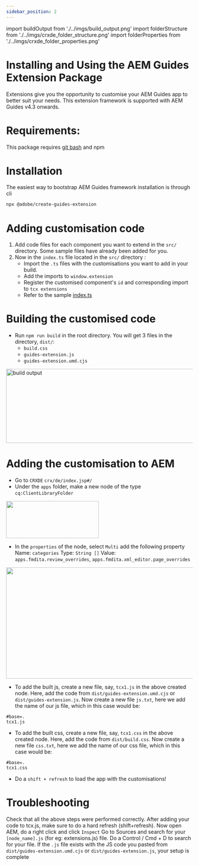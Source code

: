 ```yaml
---
sidebar_position: 2
---
```

import buildOutput from './../imgs/build_output.png'
import folderStructure from './../imgs/crxde_folder_structure.png'
import folderProperties from './../imgs/crxde_folder_properties.png'


# Installing and Using the AEM Guides Extension Package

Extensions give you the opportunity to customise your AEM Guides app to better suit your needs. This extension framework is supported with AEM Guides v4.3 onwards.

# Requirements:
This package requires [git bash](https://github.com/git-guides/install-git) and npm

# Installation

The easiest way to bootstrap AEM Guides framework installation is through cli
```bash
npx @adobe/create-guides-extension
```

# Adding customisation code

1. Add code files for each component you want to extend in the `src/` directory. Some sample files have already been added for you.
2. Now in the `index.ts` file located in the `src/` directory :
    - Import the `.ts` files with the customisations you want to add in your build.
    - Add the imports to `window.extension`
    - Register the customised component's `id` and corresponding import to `tcx extensions`
    - Refer to the sample [index.ts](../../../src/index.ts)

# Building the customised code

- Run `npm run build` in the root directory. You will get 3 files in the directory, `dist/`:
    - `build.css`
    - `guides-extension.js`
    - `guides-extension.umd.cjs`

<img
  src={buildOutput}
  title="Build Output"
  alt="build output"
  width= "650px"
  height="200px"
/>

# Adding the customisation to AEM
- Go to `CRXDE` `crx/de/index.jsp#/`
- Under the `apps` folder, make a new node of the type `cq:ClientLibraryFolder`

<img
  src={folderStructure}
  width= "250px"
  height="100px"
/>

- In the `properties` of the node, select `Multi` add the following property
    Name: `categories`
    Type: `String []`
    Value: `apps.fmdita.review_overrides`, `apps.fmdita.xml_editor.page_overrides`

<img
  src={folderProperties}
  width= "1000px"
  height="300px"
/>

- To add the built js, create a new file, say, `tcx1.js` in the above created node. Here, add the code from `dist/guides-extension.umd.cjs` or `dist/guides-extension.js`. Now create a new file `js.txt`, here we add the name of our js file, which in this case would be:
```t
#base=.
tcx1.js
```
- To add the built css, create a new file, say, `tcx1.css` in the above created node. Here, add the code from `dist/build.css`. Now create a new file `css.txt`, here we add the name of our css file, which in this case would be:
```t
#base=.
tcx1.css
```
- Do a `shift + refresh` to load the app with the customisations!

# Troubleshooting

Check that all the above steps were performed correctly. 
After adding your code to tcx.js, make sure to do a hard refresh (shift+refresh). 
Now open AEM, do a right click and click `Inspect`
Go to Sources and search for your `[node_name].js` (for eg: extensions.js) file. Do a Control / Cmd + D to search for your file. If the `.js` file exists with the JS code you pasted from `dist/guides-extension.umd.cjs` or `dist/guides-extension.js`, your setup is complete
